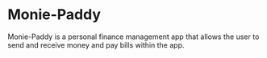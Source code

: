 # Monie-Paddy
Monie-Paddy is a personal finance management app that allows the user to send and receive money and pay bills within the app.
